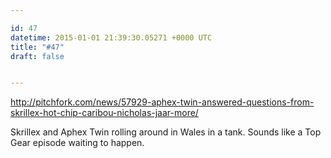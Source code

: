 ```yaml
---

id: 47
datetime: 2015-01-01 21:39:30.05271 +0000 UTC
title: "#47"
draft: false


---
```


http://pitchfork.com/news/57929-aphex-twin-answered-questions-from-skrillex-hot-chip-caribou-nicholas-jaar-more/

Skrillex and Aphex Twin rolling around in Wales in a tank. Sounds like a Top Gear episode waiting to happen.
